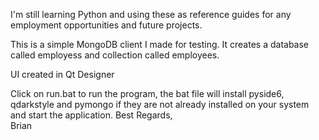I'm still learning Python and using these as reference guides for any employment opportunities and future projects.

This is a simple MongoDB client I made for testing. It creates a database called employess and collection called employees.

UI created in Qt Designer

Click on run.bat to run the program, the bat file will install pyside6, qdarkstyle and pymongo if they are not already installed on your system and start the application.
Best Regards,<br/>
Brian
